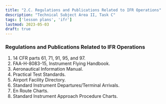 ```yaml
---
title: "2.C. Regulations and Publications Related to IFR Operations"
description: "Technical Subject Area II, Task C"
tags: ['lesson plans', 'ifr']
lastmod: 2023-05-03
draft: true
---
```

### Regulations and Publications Related to IFR Operations

1. 14 CFR parts 61, 71, 91, 95, and 97. 
2. FAA-H-8083-15, Instrument Flying Handbook. 
3. Aeronautical Information Manual. 
4. Practical Test Standards. 
5. Airport Facility Directory. 
6. Standard Instrument Departures/Terminal Arrivals. 
7. En Route Charts. 
8. Standard Instrument Approach Procedure Charts. 